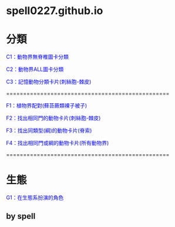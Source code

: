 # spell0227.github.io
 <h1>分類</h1>
    <p><a href = "https://spell0227.github.io/classifyGame/animal6.html" target="_blank" style="text-decoration:none;color:blue;">C1：動物界無脊椎圖卡分類</a></p>
	<p>
    <p><a href = "https://spell0227.github.io/classifyGame/animalall.html" target="_blank" style="text-decoration:none;color:blue;">C2：動物界ALL圖卡分類</a></p>
	<p>	
    <p><a href = "https://spell0227.github.io/classifyGame/producer.html" target="_blank" style="text-decoration:none;color:blue;">C3：記憶動物分類卡片(刺絲胞-棘皮)</a></p>		
		
<p>================================================</p>
    <p><a href = "https://spell0227.github.io/matchCardGame/plant.html" target="_blank" style="text-decoration:none;color:blue;">F1：植物界配對(蘚苔蕨類裸子被子)</a></p>				
		<p>
    <p><a href = "https://spell0227.github.io/matchCardGame/animal6Phyla.html" target="_blank" style="text-decoration:none;color:blue;">F2：找出相同門的動物卡片(刺絲胞-棘皮)</a></p>				
		<p>
    <p><a href = "https://spell0227.github.io/matchCardGame/animalVertebrate.html" target="_blank" style="text-decoration:none;color:blue;">F3：找出同類型(綱)的動物卡片(脊索)</a></p>				
		<p>
    <p><a href = "https://spell0227.github.io/matchCardGame/animalAll.html" target="_blank" style="text-decoration:none;color:blue;">F4：找出相同門或綱的動物卡片(所有動物界)</a></p>				
		
<p>================================================</p>	
    <h1>生態</h1>
	<p><a href = "https://spell0227.github.io/classifyGameproducer/index.html" target="_blank" style="text-decoration:none;color:blue;">G1：在生態系扮演的角色</a></p>				
		<p>
    <h2>by spell</h2>
